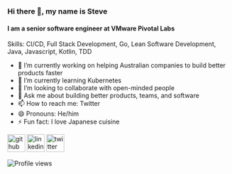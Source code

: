 ### Hi there 👋, my name is Steve
#### I am a senior software engineer at VMware Pivotal Labs

Skills: CI/CD, Full Stack Development, Go, Lean Software Development, Java, Javascript, Kotlin, TDD

- 🔭 I’m currently working on helping Australian companies to build better products faster 
- 🌱 I’m currently learning Kubernetes 
- 👯 I’m looking to collaborate with open-minded people 
- 💬 Ask me about building better products, teams, and software 
- 📫 How to reach me: Twitter 
- 😄 Pronouns: He/him 
- ⚡ Fun fact: I love Japanese cuisine 


[<img src='https://cdn.jsdelivr.net/npm/simple-icons@3.0.1/icons/github.svg' alt='github' height='40'>](https://github.com/scarrupt)  [<img src='https://cdn.jsdelivr.net/npm/simple-icons@3.0.1/icons/linkedin.svg' alt='linkedin' height='40'>](https://www.linkedin.com/in/stevecarrupt//)  [<img src='https://cdn.jsdelivr.net/npm/simple-icons@3.0.1/icons/twitter.svg' alt='twitter' height='40'>](https://twitter.com/stevecarrupt)  

![Profile views](https://gpvc.arturio.dev/scarrupt)
